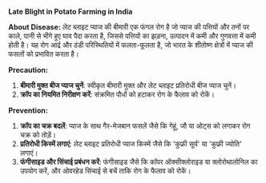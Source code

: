 **Late Blight in Potato Farming in India**

**About Disease:**
लेट ब्लाइट प्याज की बीमारी एक फंगल रोग है जो प्याज की पत्तियों और तनों पर काले, पानी से भीगे हुए घाव पैदा करता है, जिससे पत्तियों का झड़ना, उत्पादन में कमी और गुणवत्ता में कमी होती है। यह रोग आर्द्र और ठंडी परिस्थितियों में फलता-फूलता है, जो भारत के शीतोष्ण क्षेत्रों में प्याज की फसलों को प्रभावित करता है।

**Precaution:**
1. **बीमारी मुक्त बीज प्याज चुनें**: स्वीकृत बीमारी मुक्त और लेट ब्लाइट प्रतिरोधी बीज प्याज चुनें।
2. **क्रॉप का नियमित निरीक्षण करें**: संक्रमित पौधों को हटाकर रोग के फैलाव को रोकें।

**Prevention:**
1. **क्रॉप का चक्र बदलें**: प्याज के साथ गैर-मेजबान फसलें जैसे कि गेहूं, जौ या ओट्स को लगाकर रोग चक्र को तोड़ें।
2. **प्रतिरोधी किस्में लगाएं**: लेट ब्लाइट प्रतिरोधी प्याज किस्में जैसे कि 'कुफ्री सूर्य' या 'कुफ्री ज्योति' लगाएं।
3. **फंगीसाइड और सिंचाई प्रबंधन करें**: फंगीसाइड जैसे कि कॉपर ऑक्सीक्लोराइड या क्लोरोथालोनिल का उपयोग करें, और ओवरहेड सिंचाई से बचें ताकि रोग के फैलाव को रोकें।